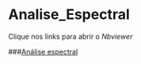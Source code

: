 # Analise_Espectral
 
Clique nos links para abrir o *Nbviewer*

###[Análise espectral](https://nbviewer.org/github/danielbmmatos/Analise_Espectral/blob/main/Espectros%20de%20resposta-Aplica%C3%A7%C3%A3o.ipynb)
